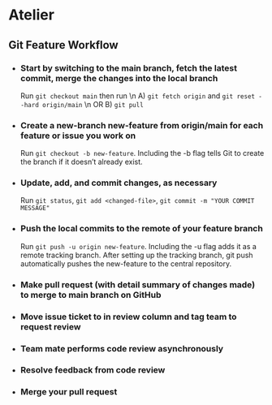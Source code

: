 # Atelier

## Git Feature Workflow
  * ### Start by switching to the main branch, fetch the latest commit, merge the changes into the local branch
      Run
      `git checkout main` then run \n A) `git fetch origin` and `git reset --hard origin/main` \n OR B) `git pull`
  * ### Create a new-branch new-feature from origin/main for each feature or issue you work on
      Run `git checkout -b new-feature`. Including the -b flag tells Git to create the branch if it doesn’t already exist.
  * ### Update, add, and commit changes, as necessary
      Run `git status`,
      `git add <changed-file>`,
      `git commit -m "YOUR COMMIT MESSAGE"`
  * ### Push the local commits to the remote of your feature branch
      Run `git push -u origin new-feature`. Including the -u flag adds it as a remote tracking branch. After setting up the tracking branch, git push  automatically pushes the new-feature to the central repository.
  * ### Make pull request (with detail summary of changes made) to merge to main branch on GitHub
  * ### Move issue ticket to in review column and tag team to request review
  * ### Team mate performs code review asynchronously
  * ### Resolve feedback from code review
  * ### Merge your pull request
